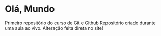 # Olá, Mundo
 Primeiro repositório do curso de Git e Github
 Repositório criado durante uma aula ao vivo.
 Alteração feita direta no site!
